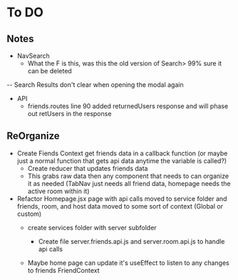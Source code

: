 # To DO

## Notes

- NavSearch
  - What the F is this, was this the old version of Search> 99% sure it can be deleted

-- Search Results don't clear when opening the modal again

- API
  - friends.routes line 90 added returnedUsers response and will phase out retUsers in the response

## ReOrganize

- Create Fiends Context get friends data in a callback function (or maybe just a normal function that gets api data anytime the variable is called?)
  - Create reducer that updates friends data
  - This grabs raw data then any component that needs to can organize it as needed (TabNav just needs all friend data, homepage needs the active room within it)
- Refactor Homepage.jsx page with api calls moved to service folder and friends, room, and host data moved to some sort of context (Global or custom)
  - create services folder with server subfolder
    - Create file server.friends.api.js and server.room.api.js to handle api calls
 
  - Maybe home page can update it's useEffect to listen to any changes to friends FriendContext

